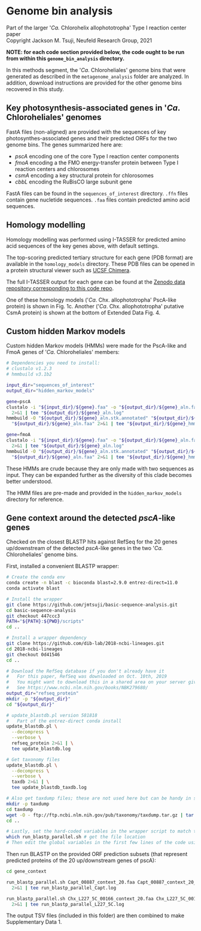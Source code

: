 # Genome bin analysis
Part of the larger '_Ca._ Chlorohelix allophototropha' Type I reaction center paper  
Copyright Jackson M. Tsuji, Neufeld Research Group, 2021

**NOTE: for each code section provided below, the code ought to be run from within this `genome_bin_analysis` directory.**

In this methods segment, the '_Ca_. Chloroheliales' genome bins that were generated as described in the `metagenome_analysis` folder are analyzed. 
In addition, download instructions are provided for the other genome bins recovered in this study.

## Key photosynthesis-associated genes in '_Ca_. Chloroheliales' genomes
FastA files (non-aligned) are provided with the sequences of key photosynthes-associated genes and their predicted ORFs for the two genome bins. 
The genes summarized here are:
- _pscA_ encoding one of the core Type I reaction center components
- _fmoA_ encoding a the FMO energy-transfer protein between Type I reaction centers and chlorosomes
- _csmA_ encoding a key structural protein for chlorosomes
- _cbbL_ encoding the RuBisCO large subunit gene

FastA files can be found in the `sequences_of_interest` directory. `.ffn` files contain gene nucletide sequences. 
`.faa` files contain predicted amino acid sequences.


## Homology modelling
Homology modelling was performed using I-TASSER for predicted amino acid sequences of the key genes above, with default settings.

The top-scoring predicted tertiary structure for each gene (PDB format) are available in the `homology_models` directory. 
These PDB files can be opened in a protein structural viewer such as [UCSF Chimera](https://www.cgl.ucsf.edu/chimera/).

The full I-TASSER output for each gene can be found at the [Zenodo data repository corresponding to this code repo](https://doi.org/10.5281/zenodo.3930110).

One of these homology models ('_Ca_. Chx. allophototropha' PscA-like protein) is shown in Fig. 1c.
Another ('_Ca_. Chx. allophototropha' putative CsmA protein) is shown at the bottom of Extended Data Fig. 4.


## Custom hidden Markov models
Custom hidden Markov models (HMMs) were made for the PscA-like and FmoA genes of '_Ca_. Chloroheliales' members:
```bash
# Dependencies you need to install:
# clustalo v1.2.3
# hmmbuild v3.1b2

input_dir="sequences_of_interest"
output_dir="hidden_markov_models"

gene=pscA
clustalo -i "${input_dir}/${gene}.faa" -o "${output_dir}/${gene}_aln.faa" -v -v \
  2>&1 | tee "${output_dir}/${gene}_aln.log"
hmmbuild -O "${output_dir}/${gene}_aln.stk.annotated" "${output_dir}/${gene}_Chloroheliales.hmm" \
  "${output_dir}/${gene}_aln.faa" 2>&1 | tee "${output_dir}/${gene}_hmmbuild.log"

gene=fmoA
clustalo -i "${input_dir}/${gene}.faa" -o "${output_dir}/${gene}_aln.faa" -v -v \
  2>&1 | tee "${output_dir}/${gene}_aln.log"
hmmbuild -O "${output_dir}/${gene}_aln.stk.annotated" "${output_dir}/${gene}_Chloroheliales.hmm" \
  "${output_dir}/${gene}_aln.faa" 2>&1 | tee "${output_dir}/${gene}_hmmbuild.log"
```

These HMMs are crude because they are only made with two sequences as input. 
They can be expanded further as the diversity of this clade becomes better understood.

The HMM files are pre-made and provided in the `hidden_markov_models` directory for reference.

## Gene context around the detected _pscA_-like genes
Checked on the closest BLASTP hits against RefSeq for the 20 genes up/downstream of the detected _pscA_-like genes in the 
two '_Ca._ Chloroheliales' genome bins.

First, installed a convenient BLASTP wrapper:
```bash
# Create the conda env
conda create -n blast -c bioconda blast=2.9.0 entrez-direct=11.0
conda activate blast

# Install the wrapper
git clone https://github.com/jmtsuji/basic-sequence-analysis.git
cd basic-sequence-analysis
git checkout 447ccc3
PATH="${PATH}:${PWD}/scripts"
cd ..

# Install a wrapper dependency
git clone https://github.com/dib-lab/2018-ncbi-lineages.git
cd 2018-ncbi-lineages
git checkout 0d41546
cd ..

# Download the RefSeq database if you don't already have it
#   For this paper, RefSeq was downloaded on Oct. 10th, 2019
#   You might want to download this in a shared area on your server given that it is a large file and might be used by others
#   See https://www.ncbi.nlm.nih.gov/books/NBK279680/
output_dir="refseq_protein"
mkdir -p "${output_dir}"
cd "${output_dir}"

# update_blastdb.pl version 581818
#   Part of the entrez-direct conda install
update_blastdb.pl \
  --decompress \
  --verbose \
  refseq_protein 2>&1 | \
  tee update_blastdb.log

# Get taxonomy files
update_blastdb.pl \
  --decompress \
  --verbose \
  taxdb 2>&1 | \
  tee update_blastdb_taxdb.log

# Also get taxdump files; these are not used here but can be handy in some circumstances
mkdir -p taxdump
cd taxdump
wget -O - ftp://ftp.ncbi.nlm.nih.gov/pub/taxonomy/taxdump.tar.gz | tar -xvzf -
cd ..

# Lastly, set the hard-coded variables in the wrapper script to match the location of your BLAST DBs and 2018-ncbi-lineages repo
which run_blastp_parallel.sh # get the file location
# Then edit the global variables in the first few lines of the code using your favourite text editor.
```

Then run BLASTP on the provided ORF prediction subsets (that represent predicted proteins of the 20 up/downstream genes of pscA):
```bash
cd gene_context

run_blastp_parallel.sh Capt_00887_context_20.faa Capt_00887_context_20_blastp.tsv 1e-10 5 10 \
  2>&1 | tee run_blastp_parallel_Capt.log

run_blastp_parallel.sh Chx_L227_5C_00166_context_20.faa Chx_L227_5C_00166_context_20_blastp.tsv 1e-10 5 10 \
  2>&1 | tee run_blastp_parallel_L227_5C.log
```
The output TSV files (included in this folder) are then combined to make Supplementary Data 1.
